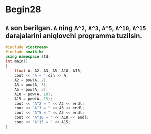 # Begin28
## `A` son berilgan. `A` ning `A^2`, `A^3`, `A^5`, `A^10`, `A^15` darajalarini aniqlovchi programma tuzilsin.
```cpp
#include <iostream>
#include <math.h>
using namespace std;
int main()
{
    float A, A2, A3, A5, A10, A15;
    cout << "A = ";cin >> A;
    A2 = pow(A, 2);
    A3 = pow(A, 3);
    A5 = pow(A, 5);
    A10 = pow(A, 10);
    A15 = pow(A, 15);
    cout << "A^2 = " << A2 << endl;
    cout << "A^3 = " << A3 << endl;
    cout << "A^5 = " << A5 << endl;
    cout << "A^10 = " << A10 << endl;
    cout << "A^15 = " << A15;
}
```
